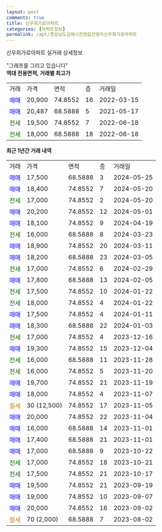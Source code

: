 ```yaml
---
layout: post
comments: true
title: 신우희가로아파트
categories: [아파트정보]
permalink: /apt/경상남도김해시진영읍진영리신우희가로아파트
---
```


신우희가로아파트 실거래 상세정보

<script type="text/javascript">
  google.charts.load('current', {'packages':['line', 'corechart']});
  google.charts.setOnLoadCallback(drawChart);

  function drawChart() {
    var data = new google.visualization.DataTable();
    data.addColumn('date', '거래일');
    data.addColumn('number', "매매");
    data.addColumn('number', "전세");
    data.addColumn('number', "전매");

    data.addRows([[new Date(Date.parse("2024-05-25")), 17500, null, null], [new Date(Date.parse("2024-05-20")), 18400, null, null], [new Date(Date.parse("2024-05-20")), null, 17000, null], [new Date(Date.parse("2024-05-01")), 20200, null, null], [new Date(Date.parse("2024-04-19")), 18100, null, null], [new Date(Date.parse("2024-03-23")), null, 16000, null], [new Date(Date.parse("2024-03-11")), 18900, null, null], [new Date(Date.parse("2024-03-05")), 18200, null, null], [new Date(Date.parse("2024-02-29")), null, 17000, null], [new Date(Date.parse("2024-02-05")), 17800, null, null], [new Date(Date.parse("2024-01-22")), null, 17500, null], [new Date(Date.parse("2024-01-22")), null, 18000, null], [new Date(Date.parse("2024-01-11")), 17500, null, null], [new Date(Date.parse("2024-01-03")), 18300, null, null], [new Date(Date.parse("2023-12-16")), null, 17000, null], [new Date(Date.parse("2023-12-04")), 19300, null, null], [new Date(Date.parse("2023-11-28")), null, 16000, null], [new Date(Date.parse("2023-11-20")), null, 16000, null], [new Date(Date.parse("2023-11-19")), 19700, null, null], [new Date(Date.parse("2023-11-07")), 18000, null, null], [new Date(Date.parse("2023-11-05")), null, null, null], [new Date(Date.parse("2023-11-04")), 20000, null, null], [new Date(Date.parse("2023-11-01")), 16000, null, null], [new Date(Date.parse("2023-11-01")), 17400, null, null], [new Date(Date.parse("2023-10-22")), 17000, null, null], [new Date(Date.parse("2023-10-21")), null, 17000, null], [new Date(Date.parse("2023-10-17")), null, 17500, null], [new Date(Date.parse("2023-09-19")), 19500, null, null], [new Date(Date.parse("2023-09-07")), 19000, null, null], [new Date(Date.parse("2023-09-02")), 20000, null, null], [new Date(Date.parse("2023-08-02")), null, null, null]]);

    var options = {
      hAxis: {
        format: 'yyyy/MM/dd'
      },    
      lineWidth: 0,
      pointsVisible: true,    
      title: '최근 1년간 유형별 실거래가 분포',
      legend: { position: 'bottom' }
    };

    var formatter = new google.visualization.NumberFormat({pattern:'###,###'} );
    formatter.format(data, 1);
    formatter.format(data, 2);
    
    setTimeout(function() {
        var chart = new google.visualization.LineChart(document.getElementById('columnchart_material'));
        chart.draw(data, (options));
        document.getElementById('loading').style.display = 'none';
    }, 200);
  }
</script>


<div id="loading" style="z-index:20; display: block; margin-left: 0px">"그래프를 그리고 있습니다"</div>
<div id="columnchart_material" style="width: 95%; margin-left: 0px; display: block"></div>
<!-- contents start -->
<b>역대 전용면적, 거래별 최고가</b>
<table class="sortable">
    <tr>
      <td>거래</td>
      <td>가격</td>
      <td>면적</td>
      <td>층</td>
      <td>거래일</td>
    </tr>
        <tr>
          <td><a style="color: blue">매매</a></td>
          <td>20,900</td>
          <td>74.8552</td>
          <td>16</td>
          <td>2022-03-15</td>
        </tr>            <tr>
          <td><a style="color: blue">매매</a></td>
          <td>20,487</td>
          <td>68.5888</td>
          <td>5</td>
          <td>2021-05-17</td>
        </tr>        
        <tr>
              <td><a style="color: darkgreen">전세</a></td>
              <td>19,500</td>
              <td>74.8552</td>
              <td>7</td>
              <td>2022-06-18</td>
            </tr>            <tr>
              <td><a style="color: darkgreen">전세</a></td>
              <td>18,000</td>
              <td>68.5888</td>
              <td>18</td>
              <td>2022-06-18</td>
            </tr>        
    
</table>

<b>최근 1년간 거래 내역</b>

<table class="sortable">
    <tr>
      <td>거래</td>
      <td>가격</td>
      <td>면적</td>
      <td>층</td>
      <td>거래일</td>
    </tr>
    <tr>
      <td><a style="color: blue">매매</a></td>
      <td>17,500</td>
      <td>68.5888</td>
      <td>3</td>
      <td>2024-05-25</td>
    </tr>          <tr>
      <td><a style="color: blue">매매</a></td>
      <td>18,400</td>
      <td>74.8552</td>
      <td>7</td>
      <td>2024-05-20</td>
    </tr>          <tr>
      <td><a style="color: darkgreen">전세</a></td>
      <td>17,000</td>
      <td>74.8552</td>
      <td>2</td>
      <td>2024-05-20</td>
    </tr>          <tr>
      <td><a style="color: blue">매매</a></td>
      <td>20,200</td>
      <td>74.8552</td>
      <td>12</td>
      <td>2024-05-01</td>
    </tr>          <tr>
      <td><a style="color: blue">매매</a></td>
      <td>18,100</td>
      <td>74.8552</td>
      <td>9</td>
      <td>2024-04-19</td>
    </tr>          <tr>
      <td><a style="color: darkgreen">전세</a></td>
      <td>16,000</td>
      <td>68.5888</td>
      <td>8</td>
      <td>2024-03-23</td>
    </tr>          <tr>
      <td><a style="color: blue">매매</a></td>
      <td>18,900</td>
      <td>74.8552</td>
      <td>20</td>
      <td>2024-03-11</td>
    </tr>          <tr>
      <td><a style="color: blue">매매</a></td>
      <td>18,200</td>
      <td>68.5888</td>
      <td>23</td>
      <td>2024-03-05</td>
    </tr>          <tr>
      <td><a style="color: darkgreen">전세</a></td>
      <td>17,000</td>
      <td>74.8552</td>
      <td>6</td>
      <td>2024-02-29</td>
    </tr>          <tr>
      <td><a style="color: blue">매매</a></td>
      <td>17,800</td>
      <td>68.5888</td>
      <td>13</td>
      <td>2024-02-05</td>
    </tr>          <tr>
      <td><a style="color: darkgreen">전세</a></td>
      <td>17,500</td>
      <td>74.8552</td>
      <td>10</td>
      <td>2024-01-22</td>
    </tr>          <tr>
      <td><a style="color: darkgreen">전세</a></td>
      <td>18,000</td>
      <td>74.8552</td>
      <td>4</td>
      <td>2024-01-22</td>
    </tr>          <tr>
      <td><a style="color: blue">매매</a></td>
      <td>17,500</td>
      <td>74.8552</td>
      <td>4</td>
      <td>2024-01-11</td>
    </tr>          <tr>
      <td><a style="color: blue">매매</a></td>
      <td>18,300</td>
      <td>68.5888</td>
      <td>22</td>
      <td>2024-01-03</td>
    </tr>          <tr>
      <td><a style="color: darkgreen">전세</a></td>
      <td>17,000</td>
      <td>74.8552</td>
      <td>4</td>
      <td>2023-12-16</td>
    </tr>          <tr>
      <td><a style="color: blue">매매</a></td>
      <td>19,300</td>
      <td>74.8552</td>
      <td>15</td>
      <td>2023-12-04</td>
    </tr>          <tr>
      <td><a style="color: darkgreen">전세</a></td>
      <td>16,000</td>
      <td>68.5888</td>
      <td>11</td>
      <td>2023-11-28</td>
    </tr>          <tr>
      <td><a style="color: darkgreen">전세</a></td>
      <td>16,000</td>
      <td>74.8552</td>
      <td>5</td>
      <td>2023-11-20</td>
    </tr>          <tr>
      <td><a style="color: blue">매매</a></td>
      <td>19,700</td>
      <td>74.8552</td>
      <td>21</td>
      <td>2023-11-19</td>
    </tr>          <tr>
      <td><a style="color: blue">매매</a></td>
      <td>18,000</td>
      <td>74.8552</td>
      <td>4</td>
      <td>2023-11-07</td>
    </tr>          <tr>
      <td><a style="color: darkgoldenrod">월세</a></td>
      <td>30 (12,500)</td>
      <td>74.8552</td>
      <td>17</td>
      <td>2023-11-05</td>
    </tr>          <tr>
      <td><a style="color: blue">매매</a></td>
      <td>20,000</td>
      <td>74.8552</td>
      <td>22</td>
      <td>2023-11-04</td>
    </tr>          <tr>
      <td><a style="color: blue">매매</a></td>
      <td>16,000</td>
      <td>68.5888</td>
      <td>14</td>
      <td>2023-11-01</td>
    </tr>          <tr>
      <td><a style="color: blue">매매</a></td>
      <td>17,400</td>
      <td>68.5888</td>
      <td>21</td>
      <td>2023-11-01</td>
    </tr>          <tr>
      <td><a style="color: blue">매매</a></td>
      <td>17,000</td>
      <td>68.5888</td>
      <td>9</td>
      <td>2023-10-22</td>
    </tr>          <tr>
      <td><a style="color: darkgreen">전세</a></td>
      <td>17,000</td>
      <td>74.8552</td>
      <td>18</td>
      <td>2023-10-21</td>
    </tr>          <tr>
      <td><a style="color: darkgreen">전세</a></td>
      <td>17,500</td>
      <td>74.8552</td>
      <td>21</td>
      <td>2023-10-17</td>
    </tr>          <tr>
      <td><a style="color: blue">매매</a></td>
      <td>19,500</td>
      <td>74.8552</td>
      <td>21</td>
      <td>2023-09-19</td>
    </tr>          <tr>
      <td><a style="color: blue">매매</a></td>
      <td>19,000</td>
      <td>74.8552</td>
      <td>10</td>
      <td>2023-09-07</td>
    </tr>          <tr>
      <td><a style="color: blue">매매</a></td>
      <td>20,000</td>
      <td>74.8552</td>
      <td>16</td>
      <td>2023-09-02</td>
    </tr>          <tr>
      <td><a style="color: darkgoldenrod">월세</a></td>
      <td>70 (2,000)</td>
      <td>68.5888</td>
      <td>7</td>
      <td>2023-08-02</td>
    </tr>      </table>
<!-- contents end -->    

